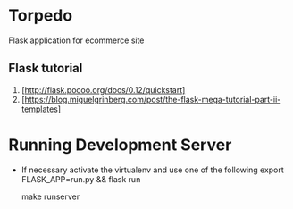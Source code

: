 Torpedo
=======

Flask application for ecommerce site


Flask tutorial
--------------
1. [http://flask.pocoo.org/docs/0.12/quickstart]
2. [https://blog.miguelgrinberg.com/post/the-flask-mega-tutorial-part-ii-templates]


Running Development Server
==========================
- If necessary activate the virtualenv and use one of the following
	export FLASK_APP=run.py && flask run

	make runserver
